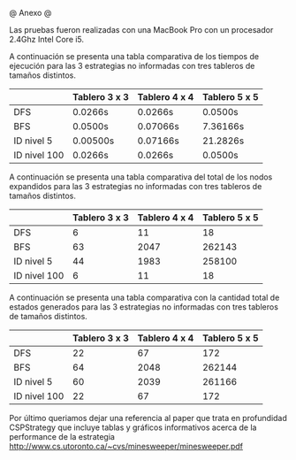 @ Anexo @

Las pruebas fueron realizadas con una MacBook Pro con un procesador 2.4Ghz Intel Core i5.

A continuación se presenta una tabla comparativa de los tiempos de ejecución para las 3 estrategias no informadas con tres tableros de tamaños distintos.

|| Tablero 3 x 3 | Tablero 4 x 4 | Tablero 5 x 5 |
|----|-----------| ------------- | ------------- |
| DFS | 0.0266s  | 0.0266s       | 0.0500s       |
| BFS | 0.0500s  | 0.07066s      | 7.36166s      |
| ID nivel 5 | 0.00500s | 0.07166s | 21.2826s    |
| ID nivel 100 | 0.0266s | 0.0266s | 0.0500s     |

A continuación se presenta una tabla comparativa del total de los nodos expandidos para las 3 estrategias no informadas con tres tableros de tamaños distintos.

|| Tablero 3 x 3 | Tablero 4 x 4 | Tablero 5 x 5 |
|----|-----------| ------------- | ------------- |
| DFS | 6 | 11       | 18       |
| BFS | 63  | 2047      | 262143      |
| ID nivel 5 | 44 | 1983 | 258100    |
| ID nivel 100 | 6 | 11 | 18     |
A continuación se presenta una tabla comparativa con la cantidad total de estados generados para las 3 estrategias no informadas con tres tableros de tamaños distintos.

|| Tablero 3 x 3 | Tablero 4 x 4 | Tablero 5 x 5 |
|----|-----------| ------------- | ------------- |
| DFS | 22  | 67      | 172       |
| BFS | 64  | 2048      | 262144      |
| ID nivel 5 | 60 | 2039 | 261166    |
| ID nivel 100 | 22 | 67 | 172     |

Por último queriamos dejar una referencia al paper que trata en profundidad CSPStrategy que incluye tablas y gráficos informativos acerca de la performance de la estrategia http://www.cs.utoronto.ca/~cvs/minesweeper/minesweeper.pdf

